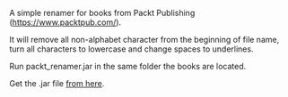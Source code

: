 A simple renamer for books from Packt Publishing (https://www.packtpub.com/).

It will remove all non-alphabet character from the beginning of file name, turn all characters to lowercase and change spaces to underlines.

Run packt_renamer.jar in the same folder the books are located.

Get the .jar file [from here](http://myrrys.kapsi.fi/jars/packt_renamer.jar).